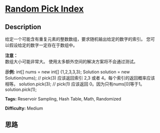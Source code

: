 # [Random Pick Index][title]

## Description

给定一个可能含有重复元素的整数数组，要求随机输出给定的数字的索引。 您可以假设给定的数字一定存在于数组中。

**注意：**  
数组大小可能非常大。 使用太多额外空间的解决方案将不会通过测试。

**示例:**
            int[] nums = new int[] {1,2,3,3,3};    Solution solution = new Solution(nums);        // pick(3) 应该返回索引 2,3 或者 4。每个索引的返回概率应该相等。    solution.pick(3);        // pick(1) 应该返回 0。因为只有nums[0]等于1。    solution.pick(1);    


**Tags:** Reservoir Sampling, Hash Table, Math, Randomized

**Difficulty:** Medium

## 思路

[title]: https://leetcode-cn.com/problems/random-pick-index
